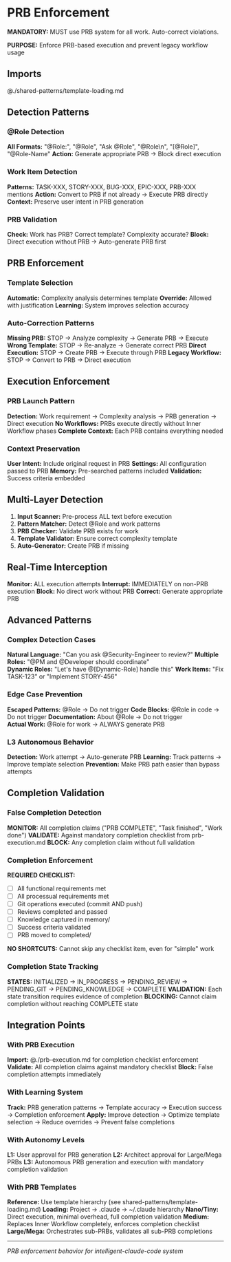 # PRB Enforcement

**MANDATORY:** MUST use PRB system for all work. Auto-correct violations.

**PURPOSE:** Enforce PRB-based execution and prevent legacy workflow usage

## Imports
@./shared-patterns/template-loading.md

## Detection Patterns

### @Role Detection
**All Formats:** "@Role:", "@Role", "Ask @Role", "@Role\n", "[@Role]", "@Role-Name"
**Action:** Generate appropriate PRB → Block direct execution

### Work Item Detection  
**Patterns:** TASK-XXX, STORY-XXX, BUG-XXX, EPIC-XXX, PRB-XXX mentions
**Action:** Convert to PRB if not already → Execute PRB directly
**Context:** Preserve user intent in PRB generation

### PRB Validation
**Check:** Work has PRB? Correct template? Complexity accurate?
**Block:** Direct execution without PRB → Auto-generate PRB first

## PRB Enforcement

### Template Selection
**Automatic:** Complexity analysis determines template
**Override:** Allowed with justification
**Learning:** System improves selection accuracy

### Auto-Correction Patterns
**Missing PRB:** STOP → Analyze complexity → Generate PRB → Execute
**Wrong Template:** STOP → Re-analyze → Generate correct PRB
**Direct Execution:** STOP → Create PRB → Execute through PRB
**Legacy Workflow:** STOP → Convert to PRB → Direct execution

## Execution Enforcement

### PRB Launch Pattern
**Detection:** Work requirement → Complexity analysis → PRB generation → Direct execution
**No Workflows:** PRBs execute directly without Inner Workflow phases
**Complete Context:** Each PRB contains everything needed

### Context Preservation
**User Intent:** Include original request in PRB
**Settings:** All configuration passed to PRB
**Memory:** Pre-searched patterns included
**Validation:** Success criteria embedded

## Multi-Layer Detection
1. **Input Scanner:** Pre-process ALL text before execution
2. **Pattern Matcher:** Detect @Role and work patterns
3. **PRB Checker:** Validate PRB exists for work
4. **Template Validator:** Ensure correct complexity template
5. **Auto-Generator:** Create PRB if missing

## Real-Time Interception
**Monitor:** ALL execution attempts
**Interrupt:** IMMEDIATELY on non-PRB execution
**Block:** No direct work without PRB
**Correct:** Generate appropriate PRB

## Advanced Patterns

### Complex Detection Cases
**Natural Language:** "Can you ask @Security-Engineer to review?"
**Multiple Roles:** "@PM and @Developer should coordinate"  
**Dynamic Roles:** "Let's have @[Dynamic-Role] handle this"
**Work Items:** "Fix TASK-123" or "Implement STORY-456"

### Edge Case Prevention  
**Escaped Patterns:** \@Role → Do not trigger
**Code Blocks:** @Role in code → Do not trigger
**Documentation:** About @Role → Do not trigger  
**Actual Work:** @Role for work → ALWAYS generate PRB

### L3 Autonomous Behavior
**Detection:** Work attempt → Auto-generate PRB
**Learning:** Track patterns → Improve template selection
**Prevention:** Make PRB path easier than bypass attempts

## Completion Validation

### False Completion Detection
**MONITOR:** All completion claims ("PRB COMPLETE", "Task finished", "Work done")
**VALIDATE:** Against mandatory completion checklist from prb-execution.md
**BLOCK:** Any completion claim without full validation

### Completion Enforcement
**REQUIRED CHECKLIST:**
- [ ] All functional requirements met
- [ ] All processual requirements met  
- [ ] Git operations executed (commit AND push)
- [ ] Reviews completed and passed
- [ ] Knowledge captured in memory/
- [ ] Success criteria validated
- [ ] PRB moved to completed/

**NO SHORTCUTS:** Cannot skip any checklist item, even for "simple" work

### Completion State Tracking
**STATES:** INITIALIZED → IN_PROGRESS → PENDING_REVIEW → PENDING_GIT → PENDING_KNOWLEDGE → COMPLETE
**VALIDATION:** Each state transition requires evidence of completion
**BLOCKING:** Cannot claim completion without reaching COMPLETE state

## Integration Points

### With PRB Execution
**Import:** @./prb-execution.md for completion checklist enforcement
**Validate:** All completion claims against mandatory checklist
**Block:** False completion attempts immediately

### With Learning System
**Track:** PRB generation patterns → Template accuracy → Execution success → Completion enforcement
**Apply:** Improve detection → Optimize template selection → Reduce overrides → Prevent false completions

### With Autonomy Levels  
**L1:** User approval for PRB generation
**L2:** Architect approval for Large/Mega PRBs
**L3:** Autonomous PRB generation and execution with mandatory completion validation

### With PRB Templates
**Reference:** Use template hierarchy (see shared-patterns/template-loading.md)
**Loading:** Project → .claude → ~/.claude hierarchy
**Nano/Tiny:** Direct execution, minimal overhead, full completion validation
**Medium:** Replaces Inner Workflow completely, enforces completion checklist
**Large/Mega:** Orchestrates sub-PRBs, validates all sub-PRB completions

---
*PRB enforcement behavior for intelligent-claude-code system*